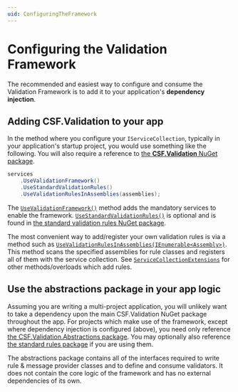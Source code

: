 ```yaml
---
uid: ConfiguringTheFramework
---
```

# Configuring the Validation Framework

The recommended and easiest way to configure and consume the Validation Framework is to add it to your application's **dependency injection**.

## Adding CSF.Validation to your app

In the method where you configure your `IServiceCollection`, typically in your application's startup project, you would use something like the following.
You will also require a reference to [the **CSF.Validation** NuGet package].

```csharp
services
    .UseValidationFramework()
    .UseStandardValidationRules()
    .UseValidationRulesInAssemblies(assemblies);
```

The [`UseValidationFramework()`] method adds the mandatory services to enable the framework.
[`UseStandardValidationRules()`] is optional and is found in [the standard validation rules NuGet package].

The most convenient way to add/register your own validation rules is via a method such as [`UseValidationRulesInAssemblies(IEnumerable<Assembly>)`]. This method scans the specified assemblies for rule classes and registers all of them with the service collection.
See [`ServiceCollectionExtensions`] for other methods/overloads which add rules.

[the **CSF.Validation** NuGet package]:https://www.nuget.org/packages/CSF.Validation/
[the standard validation rules NuGet package]:https://www.nuget.org/packages/CSF.Validation.StandardRules/
[`UseValidationFramework()`]:xref:CSF.Validation.ServiceCollectionExtensions.UseValidationFramework(Microsoft.Extensions.DependencyInjection.IServiceCollection)
[`UseStandardValidationRules()`]:xref:CSF.Validation.StandardRulesServiceCollectionExtensions.UseStandardValidationRules(Microsoft.Extensions.DependencyInjection.IServiceCollection)
[`ServiceCollectionExtensions`]:xref:CSF.Validation.ServiceCollectionExtensions
[`UseValidationRulesInAssemblies(IEnumerable<Assembly>)`]:xref:CSF.Validation.ServiceCollectionExtensions.UseValidationRulesInAssemblies(Microsoft.Extensions.DependencyInjection.IServiceCollection,System.Collections.Generic.IEnumerable{System.Reflection.Assembly})

## Use the abstractions package in your app logic

Assuming you are writing a multi-project application, you will unlikely want to take a dependency upon the main CSF.Validation NuGet package throughout the app.
For projects which make use of the framework, except where dependency injection is configured (above), you need only reference [the CSF.Validation.Abstractions package].
You may optionally also reference [the standard rules package] if you are using them.

The abstractions package contains all of the interfaces required to write rule & message provider classes and to define and consume validators.
It does not contain the core logic of the framework and has no external dependencies of its own.

[the CSF.Validation.Abstractions package]:https://www.nuget.org/packages/CSF.Validation.Abstractions/
[the standard rules package]:https://www.nuget.org/packages/CSF.Validation.StandardRules/